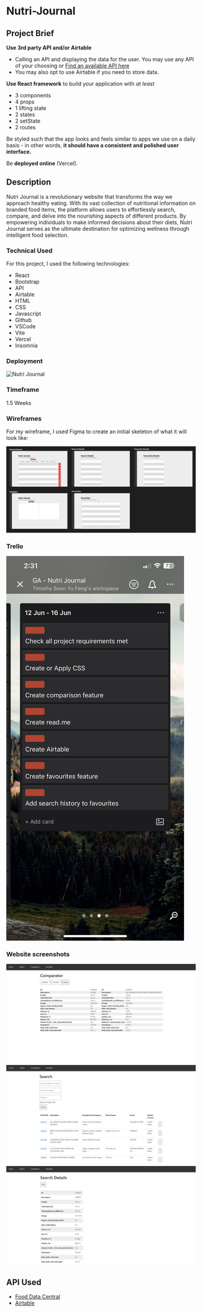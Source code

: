 # Nutri-Journal

## Project Brief

**Use 3rd party API and/or Airtable**

- Calling an API and displaying the data for the user. You may use any API of your choosing or [Find an available API here](https://github.com/public-apis/public-apis)
- You may also opt to use Airtable if you need to store data.

**Use React framework** to build your application with *at least*

- 3 components
- 4 props
- 1 lifting state
- 2 states
- 2 setState
- 2 routes

Be styled such that the app looks and feels similar to apps we use on a daily basis - in other words, **it should have a consistent and polished user interface.**

Be **deployed online** (Vercel).

## Description
Nutri Journal is a revolutionary website that transforms the way we approach healthy eating. With its vast collection of nutritional information on branded food items, the platform allows users to effortlessly search, compare, and delve into the nourishing aspects of different products. By empowering individuals to make informed decisions about their diets, Nutri Journal serves as the ultimate destination for optimizing wellness through intelligent food selection.

### Technical Used
For this project, I used the following technologies:

- React
- Bootstrap
- API
- Airtable
- HTML
- CSS
- Javascript
- Github
- VSCode
- Vite
- Vercel
- Insomnia

### Deployment
![Nutri Journal](https://nutri-journal.vercel.app/)

### Timeframe
1.5 Weeks

### Wireframes
For my wireframe, I used Figma to create an initial skeleton of what it will look like:

![Figma wireframe](https://github.com/HaruThePotato/Nutri-Journal/blob/main/src/pictures/figma.jpg?raw=true)

### Trello
![Trello](https://github.com/HaruThePotato/Nutri-Journal/blob/main/src/pictures/trello_1.jpg?raw=true)

### Website screenshots
![Nutri Journal](https://github.com/HaruThePotato/Nutri-Journal/blob/main/src/pictures/comparator.JPG?raw=true)
![Nutri Journal](https://github.com/HaruThePotato/Nutri-Journal/blob/main/src/pictures/search.jpg?raw=true)
![Nutri Journal](https://github.com/HaruThePotato/Nutri-Journal/blob/main/src/pictures/search%20details.JPG?raw=true)

## API Used
- [Food Data Central](https://airtable.com/developers/web/api/introduction)
- [Airtable](https://fdc.nal.usda.gov/api-guide.html)

